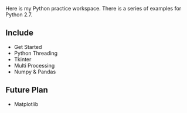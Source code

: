 Here is my Python practice workspace.
There is a series of examples for Python 2.7.

Include
-------
- Get Started
- Python Threading
- Tkinter
- Multi Processing
- Numpy & Pandas

Future Plan
------------
- Matplotlib

